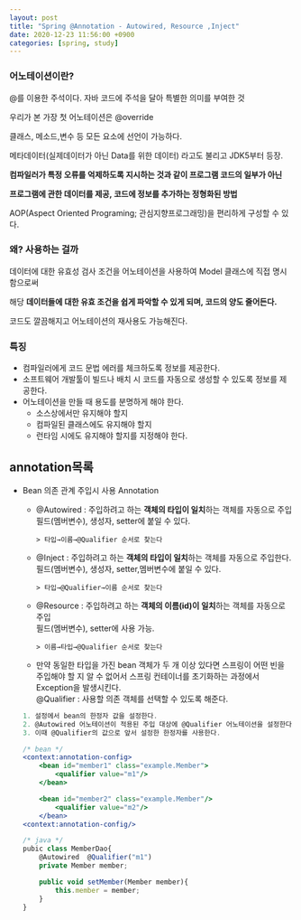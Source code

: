 ```yaml
---
layout: post
title: "Spring @Annotation - Autowired, Resource ,Inject"
date: 2020-12-23 11:56:00 +0900
categories: [spring, study]
---
```


### 어노테이션이란?

@를 이용한 주석이다. 자바 코드에 주석을 달아 특별한 의미를 부여한 것

우리가 본 가장 첫 어노테이션은 @override

클래스, 메소드,변수 등 모든 요소에 선언이 가능하다.

메타데이터(실제데이터가 아닌 Data를 위한 데이터) 라고도 불리고 JDK5부터 등장.

**컴파일러가 특정 오류를 억제하도록 지시하는 것과 같이 프로그램 코드의 일부가 아닌**

**프로그램에 관한 데이터를 제공, 코드에 정보를 추가하는 정형화된 방법**

AOP(Aspect Oriented Programing; 관심지향프로그래밍)을 편리하게 구성할 수 있다.

### 왜? 사용하는 걸까

데이터에 대한 유효성 검사 조건을 어노테이션을 사용하여 Model 클래스에 직접 명시함으로써

해당 **데이터들에 대한 유효 조건을 쉽게 파악할 수 있게 되며, 코드의 양도 줄어든다.**

코드도 깔끔해지고 어노테이션의 재사용도 가능해진다.

### 특징

- 컴파일러에게 코드 문법 에러를 체크하도록 정보를 제공한다.
- 소프트웨어 개발툴이 빌드나 배치 시 코드를 자동으로 생성할 수 있도록 정보를 제공한다.
- 어노테이션을 만들 때 용도를 분명하게 해야 한다.
  - 소스상에서만 유지해야 할지
  - 컴파일된 클래스에도 유지해야 할지
  - 런타임 시에도 유지해야 할지를 지정해야 한다.

## annotation목록

- Bean 의존 관계 주입시 사용 Annotation

  - @Autowired : 주입하려고 하는 **객체의 타입이 일치**하는 객체를 자동으로 주입<br>
    필드(멤버변수), 생성자, setter에 붙일 수 있다.

        > 타입→이름→@Qualifier 순서로 찾는다

  - @Inject : 주입하려고 하는 **객체의 타입이 일치**하는 객체를 자동으로 주입한다.<br>
    필드(멤버변수), 생성자, setter,멤버변수에 붙일 수 있다.

        > 타입→@Qualifier→이름 순서로 찾는다

  - @Resource : 주입하려고 하는 **객체의 이름(id)이 일치**하는 객체를 자동으로 주입<br>
    필드(멤버변수), setter에 사용 가능.

        > 이름→타입→@Qualifier 순서로 찾는다

  - 만약 동일한 타입을 가진 bean 객체가 두 개 이상 있다면 스프링이 어떤 빈을 주입해야 할 지 알 수 없어서 스프링 컨테이너를 초기화하는 과정에서 Exception을 발생시킨다.<br>
    @Qualifier : 사용할 의존 객체를 선택할 수 있도록 해준다.

  ```jsx
  1. 설정에서 bean의 한정자 값을 설정한다.
  2. @Autowired 어노테이션이 적용된 주입 대상에 @Qualifier 어노테이션을 설정한다.
  3. 이때 @Qualifier의 값으로 앞서 설정한 한정자를 사용한다.

  /* bean */
  <context:annotation-config>
      <bean id="member1" class="example.Member">
          <qualifier value="m1"/>
      </bean>

      <bean id="member2" class="example.Member"/>
          <qualifier value="m2"/>
      </bean>
  <context:annotation-config/>

  /* java */
  pubic class MemberDao{
      @Autowired  @Qualifier("m1")
      private Member member;

      public void setMember(Member member){
          this.member = member;
      }
  }
  ```
